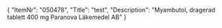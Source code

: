 {
  "ItemNr": "050478",
  "Title": "test",
  "Description": "Myambutol, dragerad tablett 400 mg Paranova Läkemedel AB"
}